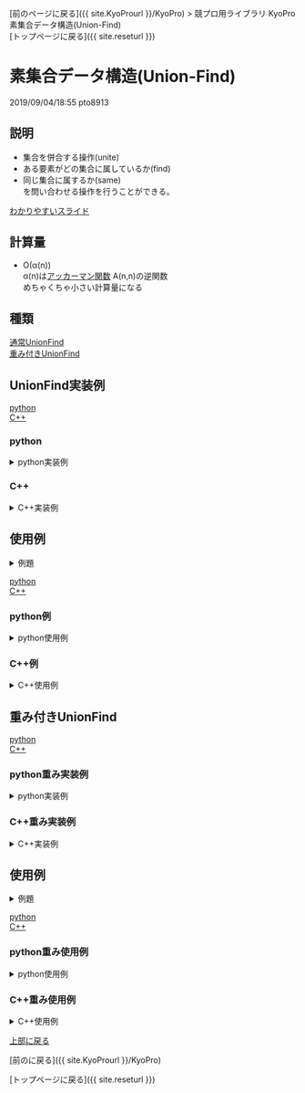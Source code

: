 [前のページに戻る]({{ site.KyoProurl }}/KyoPro) > 競プロ用ライブラリ KyoPro 素集合データ構造(Union-Find)<br>
[トップページに戻る]({{ site.reseturl }})<br>

# 素集合データ構造(Union-Find)

2019/09/04/18:55 pto8913

## 説明

* 集合を併合する操作(unite) <br>
* ある要素がどの集合に属しているか(find) <br>
* 同じ集合に属するか(same) <br>
を問い合わせる操作を行うことができる。<br>

[わかりやすいスライド](https://slideshare.net/chokudai/union-find-49066733)

## 計算量

* O(α(n)) <br>
α(n)は[アッカーマン関数](https://mathtrain.jp/ackermann) A(n,n)の逆関数 <br>
めちゃくちゃ小さい計算量になる

## 種類

[通常UnionFind](#通常UnionFind) <br>
[重み付きUnionFind](#重み付きUnionFind) <br>

## UnionFind実装例

<!---------------------- UnionFind実装例 --------------------->

[python](#python)<br>
[C++](#C++)<br>

### python

<details>
  <summary> python実装例 </summary>

  ```python
  class UnionFind:
    def __init__(self, n):
      self.tree = [-1] * n
    
    # xとyの属する集合を併合
    def unite(self, a, b):
      a = self.root(a)
      b = self.root(b)
      if(a == b):
        return
      self.tree[b] = a
    
    # 木の根を求める
    def root(self, a):
      if(self.tree[a] < 0):
        return a
      else:
        self.tree[a] = self.root(self.tree[a])
        return self.tree[a]

    # xとyが同じ集合に属するか否か
    def same(self, a, b):
      return self.root(a) == self.root(b)
  ```
</details>

### C++

<details>
  <summary> C++実装例 </summary>

  ```cpp
  struct UnionFind {
    std::vector<int> tree;

    UnionFind(int size) : tree(size, -1) {};

    bool unite(int a, int b) {
      a = root(a);
      b = root(b);
      if (a == b) return false;
      tree[b] = a;
      return true;
    }

    int root(int a) {
      if (tree[a] < 0) return a;
      return tree[a] = root(tree[a]);
    }

    bool same(int a, int b) {
      return root(a) == root(b);
    }
  };
  ```
</details>

<!---------------------- UnionFind使用例 --------------------->
## 使用例

<details>
  <summary> 例題 </summary>

  * [ATC 001 B-Union Find](https://atcoder.jp/contests/atc001/tasks/unionfind_a)<br>
  * [ABC 049 D-連結](https://atcoder.jp/contests/abc049/tasks/arc065_b)<br>
  * [ARC 097 D-Equals](https://atcoder.jp/contests/arc097/tasks/arc097_b)<br>
  * [ARC 036 D-偶数メートル](https://atcoder.jp/contests/arc036/tasks/arc036_d)<br>
  * [JOI 2011 本選 E-JOI国お祭り事情](https://atcoder.jp/contests/joi2012ho/tasks/joi2012ho5)<br>
</details>

[python](#python例) <br>
[C++](#C++例) <br>

### python例

<details>
  <summary> python使用例 </summary>

  ```python
  class UnionFind:
    # 省略

  import sys

  stdin = sys.stdin
  na = lambda: map(int, stdin.readline().split())
  ns = lambda: stdin.readline().rstrip()
  ni = lambda: int(ns())

  def main():
    n, q = na()

    uf = UnionFind(n)

    ans = ["No", "Yes"]
    for _ in range(q):
      p, a, b = na()
      if p == 0:
        uf.unite(a, b)
      else:
        print(ans[uf.same(a, b)])

  main()
  ```
</details>

### C++例

<details>
  <summary> C++使用例 </summary>

  ```cpp
  #include <iostream>
  #include <vector>

  using namespace std;

  struct UnionFind {
    // 省略
  };

  int main() {
    int n, q;
    cin >> n >> q;

    UnionFind uf(n);
    for(int i = 0; i < q; ++i) {
      int p, a, b;
      cin >> p >> a >> b;
      if (p == 0) {
        uf.unite(a, b);
      } else {
        if (uf.same(a, b)) {
          cout << "Yes" << endl;
        } else {
          cout << "No" << endl;
        }
      }
    }
  }
  ```
</details>

## 重み付きUnionFind

<!---------------------- 重み付きUnionFind実装例 --------------------->

[python](#python重み実装例) <br>
[C++](#C++重み実装例) <br>

### python重み実装例

<details>
  <summary> python実装例 </summary>

  ```python
  class WeightUnionFind:
    def __init__(self, n):
      self.tree = [-1] * n
      self.rank = [0] * n
      self.diff_weight = [0] * n
    
    def unite(self, a, b, w):
      w += self.weight(a)
      w -= self.weight(b)
      a = self.root(a)
      b = self.root(b)
      if a == b:
        return
      if self.rank[a] < self.rank[b]:
        a, b = b, a
        w *= -1
      if self.rank[a] == self.rank[b]:
        self.rank[a] += 1
      self.tree[b] = a
      self.diff_weight[b] = w
      
    def root(self, a):
      if(self.tree[a] < 0):
        return a
      else:
        res = self.root(self.tree[a])
        self.diff_weight[a] += self.diff_weight[self.tree[a]]
        self.tree[a] = res
        return self.tree[a]

    def same(self, a, b):
      return self.root(a) == self.root(b)

    def weight(self, a):
      self.root(a)
      return self.diff_weight[a]

    def diff(self, a, b):
      return self.weight(b) - self.weight(a)
  ```
</details>

### C++重み実装例

<details>
  <summary> C++実装例 </summary>

  ```cpp
  template<class T>
  struct WeightUnionFind {
    vector<int> tree;
    vector<int> rank;
    vector<T> diff_weight;

    WeightUnionFind (int size) : tree(size, -1), rank(size, 0), diff_weight(size, 0) {} ;

    int root(int a) {
      if (tree[a] < 0) return a;
      int res = root(tree[a]);
      diff_weight[a] += diff_weight[tree[a]];
      return tree[a] = res;
    }

    bool same(int a, int b) {
      return root(a) == root(b);
    }

    bool unite(int a, int b, T w) {
      w += weight(a); w -= weight(b);
      a = root(a); b = root(b);
      if (a == b) return false;
      if (rank[a] < rank[b]) {
        swap(a, b);
        w *= -1;
      }
      if (rank[a] == rank[b]) ++rank[a];
      tree[b] = a;
      diff_weight[b] = w;
      return true;
    }

    T weight(int a) {
      root(a);
      return diff_weight[a];
    }

    T diff(int a, int b) {
      return weight(b) - weight(a);
    }
  };
  ```
</details>

<!---------------------- 重み付きUnionFind使用例 --------------------->

## 使用例

<details>
  <summary> 例題 </summary>

  * [AOJ WeightUnionFind](http://judge.u-aizu.ac.jp/onlinejudge/description.jsp?id=DSL_1_B)<br>
  * [ABC087 D-People on a line](https://beta.atcoder.jp/contests/abc087/tasks/arc090_b)<br>
  * [AOJ 1330 Never Wait for Weights](http://judge.u-aizu.ac.jp/onlinejudge/description.jsp?id=1330)<br>
  * [AOJ 2207 無矛盾な単位系](http://judge.u-aizu.ac.jp/onlinejudge/description.jsp?id=2207)<br>
  * [AOJ 2427 細長いところ](http://judge.u-aizu.ac.jp/onlinejudge/description.jsp?id=2427)<br>

</details>

[python](#python重み使用例) <br>
[C++](#C++重み使用例) <br>

### python重み使用例

<details>
  <summary> python使用例 </summary>

  ```python
  class WeightUnionFind:
    # 省略

  import sys

  stdin = sys.stdin
  na = lambda: map(int, stdin.readline().split())
  ns = lambda: stdin.readline().rstrip()
  ni = lambda: int(ns())

  def main():
    n, m = na()
    wuf = WeightUnionFind(n)
    for _ in range(m):
      t = list(na())
      a, b, c = t[0], t[1], t[2]
      if a == 0:
        d = t[3]
        wuf.unite(b, c, d)
      else:
        if wuf.same(b, c):
          print(wuf.diff(b, c))
        else:
          print("?")

  main()
  ```
</details>

### C++重み使用例

<details>
  <summary> C++使用例 </summary>

  ```cpp
  #include <iostream>
  #include <vector>

  using namespace std;

  template<class T>
  struct WeightUnionFind {
    // 省略
  };

  #define rep(i, a, n) for(int i = a; i < (n); ++i)

  int main(){
    int n, m;
    cin >> n >> m;
    
    WeightUnionFind<int> wuf(n);
    rep(i, 0, m) {
      int a, b, c, d;
      cin >> a >> b >> c;
      if (a == 0) {
        cin >> d;
        wuf.unite(b, c, d);
      } else {
        if (wuf.same(b, c)) {
          cout << wuf.diff(b, c) << endl;
        } else {
          cout << "?" << endl;
        }
      }
    }
  }
  ```
</details>

[上部に戻る](#Union-Find)

[前のに戻る]({{ site.KyoProurl }}/KyoPro)<br>

[トップページに戻る]({{ site.reseturl }})<br>